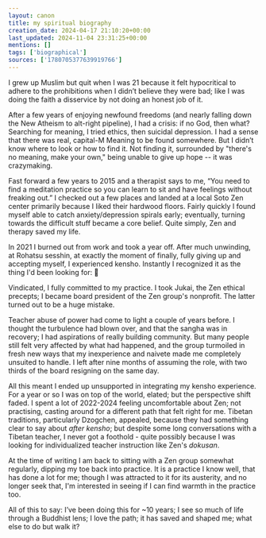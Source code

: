 ```yaml
---
layout: canon
title: my spiritual biography
creation_date: 2024-04-17 21:10:20+00:00
last_updated: 2024-11-04 23:31:25+00:00
mentions: []
tags: ['biographical']
sources: ['1780705377639919766']
---
```


I grew up Muslim but quit when I was 21 because it felt hypocritical to adhere to the prohibitions when I didn’t believe they were bad; like I was doing the faith a disservice by not doing an honest job of it.

After a few years of enjoying newfound freedoms (and nearly falling down the New Atheism to alt-right pipeline), I had a crisis: if no God, then what? Searching for meaning, I tried ethics, then suicidal depression. I had a sense that there was real, capital-M Meaning to be found somewhere. But I didn’t know where to look or how to find it. Not finding it, surrounded by "there's no meaning, make your own," being unable to give up hope -- it was crazymaking.

Fast forward a few years to 2015 and a therapist says to me, “You need to find a meditation practice so you can learn to sit and have feelings without freaking out.” I checked out a few places and landed at a local Soto Zen center primarily because I liked their hardwood floors. Fairly quickly I found myself able to catch anxiety/depression spirals early; eventually, turning towards the difficult stuff became a core belief. Quite simply, Zen and therapy saved my life.

In 2021 I burned out from work and took a year off. After much unwinding, at Rohatsu sesshin, at exactly the moment of finally, fully giving up and accepting myself, I experienced kensho. Instantly I recognized it as the thing I'd been looking for: 🌸

Vindicated, I fully committed to my practice. I took Jukai, the Zen ethical precepts; I became board president of the Zen group's nonprofit. The latter turned out to be a huge mistake.

Teacher abuse of power had come to light a couple of years before. I thought the turbulence had blown over, and that the sangha was in recovery; I had aspirations of really building community. But many people still felt very affected by what had happened, and the group turmoiled in fresh new ways that my inexperience and naivete made me completely unsuited to handle. I left after nine months of assuming the role, with two thirds of the board resigning on the same day.

All this meant I ended up unsupported in integrating my kensho experience. For a year or so I was on top of the world, elated; but the perspective shift faded. I spent a lot of 2022-2024 feeling uncomfortable about Zen; not practising, casting around for a different path that felt right for me. Tibetan traditions, particularly Dzogchen, appealed, because they had something clear to say about _after kensho_; but despite some long conversations with a Tibetan teacher, I never got a foothold - quite possibly because I was looking for individualized teacher instruction like Zen's _dokusan_.

At the time of writing I am back to sitting with a Zen group somewhat regularly, dipping my toe back into practice. It is a practice I know well, that has done a lot for me; though I was attracted to it for its austerity, and no longer seek that, I'm interested in seeing if I can find warmth in the practice too.

All of this to say: I’ve been doing this for ~10 years; I see so much of life through a Buddhist lens; I love the path; it has saved and shaped me; what else to do but walk it?

